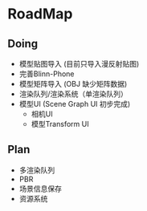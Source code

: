 # RoadMap

## Doing

- 模型贴图导入 (目前只导入漫反射贴图)
- 完善Blinn-Phone
- 模型矩阵导入 (OBJ 缺少矩阵数据)
- 渲染队列/渲染系统（单渲染队列）
- 模型UI (Scene Graph UI 初步完成)
    - 相机UI
    - 模型Transform UI
    
## Plan

- 多渲染队列
- PBR
- 场景信息保存
- 资源系统